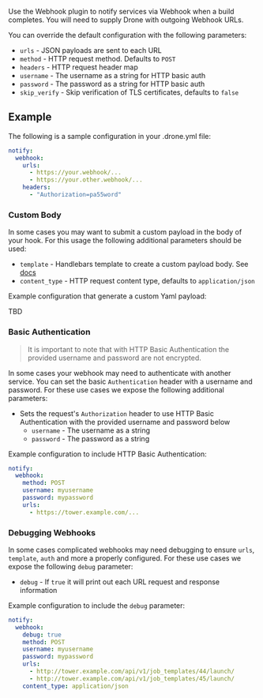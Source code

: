 Use the Webhook plugin to notify services via Webhook when a build completes.
You will need to supply Drone with outgoing Webhook URLs.

You can override the default configuration with the following parameters:

* `urls` - JSON payloads are sent to each URL
* `method` - HTTP request method. Defaults to `POST`
* `headers` - HTTP request header map
* `username` - The username as a string for HTTP basic auth
* `password` - The password as a string for HTTP basic auth
* `skip_verify` - Skip verification of TLS certificates, defaults to `false`

## Example

The following is a sample configuration in your .drone.yml file:

```yaml
notify:
  webhook:
    urls:
      - https://your.webhook/...
      - https://your.other.webhook/...
    headers:
      - "Authorization=pa55word"
```

### Custom Body

In some cases you may want to submit a custom payload in the body of your hook.
For this usage the following additional parameters should be used:

* `template` - Handlebars template to create a custom payload body. See [docs](http://handlebarsjs.com/)
* `content_type` - HTTP request content type, defaults to `application/json`

Example configuration that generate a custom Yaml payload:

TBD

### Basic Authentication

> It is important to note that with HTTP Basic Authentication the provided
> username and password are not encrypted.

In some cases your webhook may need to authenticate with another service. You
can set the basic `Authentication` header with a username and password. For
these use cases we expose the following additional parameters:

* Sets the request's `Authorization` header to use HTTP Basic Authentication with the provided username and password below
  * `username` - The username as a string
  * `password` - The password as a string

Example configuration to include HTTP Basic Authentication:

```yaml
notify:
  webhook:
    method: POST
    username: myusername
    password: mypassword
    urls:
      - https://tower.example.com/...
```

### Debugging Webhooks

In some cases complicated webhooks may need debugging to ensure `urls`,
`template`, `auth` and more a properly configured. For these use cases we expose
the following `debug` parameter:

* `debug` - If `true` it will print out each URL request and response information

Example configuration to include the `debug` parameter:

```yaml
notify:
  webhook:
    debug: true
    method: POST
    username: myusername
    password: mypassword
    urls:
      - http://tower.example.com/api/v1/job_templates/44/launch/
      - http://tower.example.com/api/v1/job_templates/45/launch/
    content_type: application/json
```


